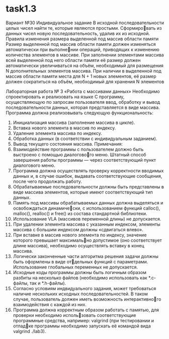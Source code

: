 # task1.3

Вариант №30
Индивидуальное задание
В исходной последовательности целых чисел найти те, которые являются простыми. Сформировать из данных чисел новую последовательность, удалив их из исходной. Правила изменения размера выделенной под массив области памяти Размер выделенной под массив области памяти должен изменяться автоматически при выполнении операций, приводящих к изменению количества элементов в массиве. При заполнении элементами массива всей выделенной под него области памяти её размер должен автоматически увеличиваться на объём, необходимый для размещения N дополнительных элементов массива. При наличии в выделенной под массив области памяти места для N + 1 новых элементов, её размер должен сократиться на объём, необходимый для хранения N элементов

Лабораторная работа № 3 «Работа с массивами данных»
Необходимо спроектировать и реализовать на языке C программу, осуществляющую по запросам пользователя ввод, обработку и вывод последовательности данных, которая представляется в виде массива. Программа должна реализовывать следующую функциональность:
1. Инициализация массива (заполнение массива в цикле).
2. Вставка нового элемента в массив по индексу.
3. Удаление элемента массива по индексу.
4. Обработка данных (в соответствии с индивидуальным заданием).
5. Вывод текущего состояния массива.
Примечания:
1. Взаимодействие программы с пользователем должно быть выстроено с помощью диалогового меню. Штатный способ завершения работы программы — через соответствующий пункт диалогового меню.
2. Программа должна осуществлять проверку корректности вводимых данных и, в случае ошибок, выдавать соответствующие сообщения, после чего продолжать работу.
3. Обрабатываемые последовательности должны быть представлены в виде массива элементов, которые имеют соответствующий тип данных.
4. Память под массивы обрабатываемых данных должна выделяться и освобождаться динамически, с использованием функций calloc(), malloc(), realloc() и free() из состава стандартной библиотеки.
5. Использование VLA (массивов переменной длины) не допускается.
6. При удалении элемента массива с указанным индексом, элементы массива с большим индексом должны «сдвигаться влево».
7. При вставке в массив нового элемента по индексу, значение которого превышает максимально допустимое (оно соответствует длине массива), необходимо осуществлять вставку в конец массива.
8. Логически законченные части алгоритма решения задачи должны быть оформлены в виде отдельных функций с параметрами. Использование глобальных переменных не допускается.
9. Исходные коды программы должны быть логичным образом разбиты на несколько файлов (необходимо использовать как *.c-файлы, так и *.h-файлы).
10. Согласно условиям индвидуального задания, может требоваться наличие нескольких исходных последовательностей. В таком случае, пользователь должен иметь возможность интерактивного взаимодействия с каждой из них.
11. Программа должна корректным образом работать с памятью, для проверки необходимо использовать соответствующие программные средства, например: valgrind (при тестировании и отладке программы необходимо запускать её командой вида valgrind ./lab3).
